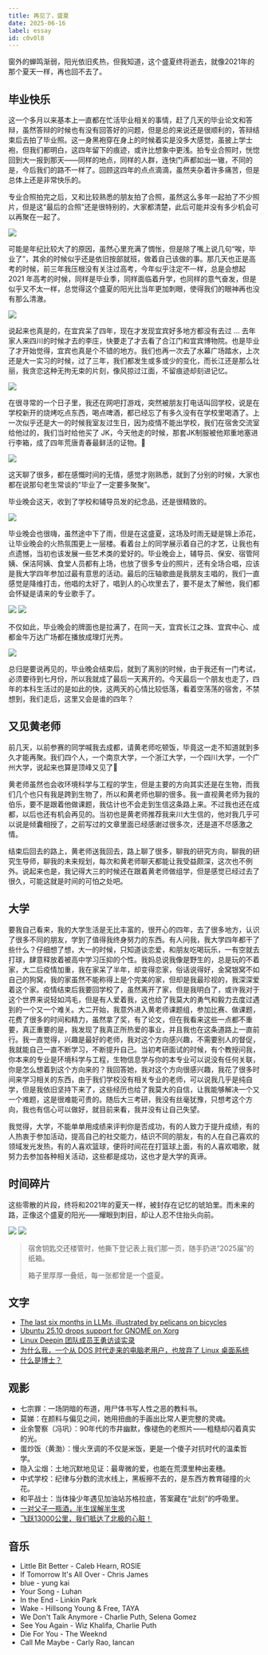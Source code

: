 ```yaml
---
title: 再见了，盛夏
date: 2025-06-16
label: essay
id: c0v0l8
---
```


窗外的蝉鸣渐弱，阳光依旧炙热，但我知道，这个盛夏终将逝去，就像2021年的那个夏天一样，再也回不去了。

## 毕业快乐

这一个多月以来基本上一直都在忙活毕业相关的事情，赶了几天的毕业论文和答辩，虽然答辩的时候也有没有回答好的问题，但是总的来说还是很顺利的，答辩结束后去拍了毕业照。这一身黑袍穿在身上的时候着实是没多大感觉，虽披上学士袍，但我们都明白，这四年留下的痕迹，或许比想象中更浅。拍专业合照时，恍惚回到大一报到那天——同样的地点，同样的人群，连快门声都如出一辙，不同的是，今后我们的路不一样了。回顾这四年的点点滴滴，虽然夹杂着许多痛苦，但是总体上还是非常快乐的。

专业合照拍完之后，又和比较熟悉的朋友拍了合照，虽然这么多年一起拍了不少照片，但是这“最后的合照”还是很特别的，大家都清楚，此后可能并没有多少机会可以再聚在一起了。

![](assets/20250623133210.jpg)

可能是年纪比较大了的原因，虽然心里充满了惆怅，但是除了嘴上说几句“唉，毕业了”，其余的时候似乎还是依旧按部就班，做着自己该做的事。那几天也正是高考的时候，前三年我压根没有关注过高考，今年似乎注定不一样，总是会想起 2021 年高考的时候，同样是毕业季，同样面临着升学，也同样的意气奋发，但是似乎又不太一样，总觉得这个盛夏的阳光比当年更加刺眼，使得我们的眼神再也没有那么清澈。

![](assets/20250623134745.jpg)

说起来也真是的，在宜宾呆了四年，现在才发现宜宾好多地方都没有去过 ... 去年家人来四川的时候才去的李庄，快要走了才去看了合江门和宜宾博物院。也是毕业了才开始觉得，宜宾也真是个不错的地方。我们也再一次去了水幕广场踏水，上次还是大一实习的时候，过了三年，我们都发生或多或少的变化，而长江还是那么壮丽，我贪恋这种无拘无束的片刻，像风掠过江面，不留痕迹却刻进记忆。

![](assets/20250623135721.jpg)

在很寻常的一个日子里，我还在网吧打游戏，突然被朋友打电话叫回学校，说是在学校新开的烧烤吃点东西，喝点啤酒，都已经忘了有多久没有在学校里喝酒了。上一次似乎还是大一的时候我室友过生日，因为疫情不能出学校，我们在宿舍交流室给他过的，我们当时给他买了 JK，今天他走的时候，那套JK制服被他郑重地塞进行李箱，成了四年荒唐青春最鲜活的证物。🤣

![](assets/20250623140236.jpg)

这天聊了很多，都在感慨时间的无情，感觉才刚熟悉，就到了分别的时候，大家也都在说那句老生常谈的“毕业了一定要多聚聚”。

毕业晚会这天，收到了学校和辅导员发的纪念品，还是很精致的。

![](assets/20250623141546.jpg)

毕业晚会也很嗨，虽然途中下了雨，但是在这盛夏，这场及时雨无疑是锦上添花，让毕业晚会的火热氛围更上一层楼。看着台上的同学展示着自己的才艺，让我也有点遗憾，当初也该发展一些艺术类的爱好的。毕业晚会上，辅导员、保安、宿管阿姨、保洁阿姨、食堂人员都有上场，也放了很多专业的照片，还有全场合唱，应该是我大学四年参加过最有意思的活动。最后的压轴歌曲是我朋友主唱的，我们一直感觉是降维打击，他唱的太好了，唱到人的心坎里去了，要不是太了解他，我们都会怀疑是请来的专业歌手了。

![](assets/20250623142449.jpg)
![](assets/20250623142615.jpg)

不仅如此，毕业晚会的牌面也是拉满了，在同一天，宜宾长江之珠、宜宾中心、成都金牛万达广场都在播放成理灯光秀。

![](assets/20250623143129.jpg)

总归是要说再见的，毕业晚会结束后，就到了离别的时候，由于我还有一门考试，必须要待到七月份，所以我就成了最后一天离开的。今天最后一个朋友也走了，四年的本科生活过的是如此的快，这两天的心情比较低落，看着空荡荡的宿舍，不禁想到，我们走后，这里又会是谁的四年？

## 又见黄老师

前几天，以前参赛的同学喊我去成都，请黄老师吃顿饭，毕竟这一走不知道就到多久才能再聚。我们四个人，一个南京大学，一个浙江大学，一个四川大学，一个广州大学，说起来也算是顶峰又见了🤣

黄老师虽然也会收环境科学与工程的学生，但是主要的方向其实还是在生物，而我们几个也只有我是跨到生物了，所以和黄老师也聊的很多。我一直视黄老师为我的伯乐，要不是跟着他做课题，我估计也不会走到生信这条路上来。不过我也还在成都，以后也还有机会再见的。当初也是黄老师推荐我来川大生信的，他对我几乎可以说是倾囊相授了，之前写过的文章里面已经感谢过很多次，还是道不尽感激之情。

结束后回去的路上，黄老师送我回去，路上聊了很多，聊我的研究方向，聊我的研究生导师，聊我的未来规划，每次和黄老师聊天都能让我受益颇深，这次也不例外。说起来也是，我记得大三的时候还在跟着黄老师做组学，但是感觉已经过去了很久，可能这就是时间的可怕之处吧。

## 大学

要我自己看来，我的大学生活是无比丰富的，很开心的四年，去了很多地方，认识了很多不同的朋友，学到了值得我终身努力的东西。有人问我，我大学四年都干了些什么？仔细想了想，大一的时候，只知道谈恋爱，和朋友吃喝玩乐，一有空就去打球，肆意释放着被高中学习压抑的个性。我妈总说我像是野生的，总是玩的不着家，大二后疫情加重，我在家呆了半年，却变得恋家，俗话说得好，金窝银窝不如自己的狗窝，我的家虽然不能称得上是个完美的家，但却是我最珍视的，我深深爱着这个家。疫情结束后我要回学校了，虽然离开了家，但是我明白了，或许我对于这个世界来说轻如鸿毛，但是有人爱着我，这也给了我莫大的勇气和毅力去度过遇到的一个又一个难关。大二开始，我意外进入黄老师课题组，参加比赛、做课题，花费了很多的时间和精力，虽然拿了奖，有了论文，但在我看来这些一点都不重要，真正重要的是，我发现了我真正所热爱的事业，并且我也在这条道路上一直前行。我一直觉得，兴趣是最好的老师，我对这个方向感兴趣，不需要别人的督促，我就能自己一直不断学习，不断提升自己。当初考研面试的时候，有个教授问我，你本来的专业是环境科学与工程，生物信息学与你的本专业可以说没有任何关联，你是怎么想着到这个方向来的？我回答她，我对这个方向很感兴趣，我花了很多时间来学习相关的东西，由于我们学校没有相关专业的老师，可以说我几乎是纯自学，但是我依旧坚持下来了，这些经历也给了我莫大的自信，让我能够解决一个又一个难题，这是很难能可贵的。随后大三考研，我没有丝毫犹豫，只想考这个方向，我也有信心可以做好，就目前来看，我并没有让自己失望。

我觉得，大学，不能单单用成绩来评判你是否成功，有的人致力于提升成绩，有的人热衷于参加活动，提高自己的社交能力，结识不同的朋友，有的人在自己喜欢的领域发光发热，有的人喜欢篮球，便将时间花在打篮球上面，有的人喜欢唱歌，就努力去参加各种相关活动，这些都是成功，这也才是大学的真谛。

## 时间碎片

这些零散的片段，终将和2021年的夏天一样，被封存在记忆的琥珀里。而未来的路，正像这个盛夏的阳光——耀眼到刺目，却让人忍不住抬头向前。

![](assets/20250623151259.jpg)
![](assets/20250623151335.jpg)

> 宿舍钥匙交还楼管时，他撕下登记表上我们那一页，随手扔进“2025届”的纸箱。 
> 
> 箱子里厚厚一叠纸，每一张都曾是一个盛夏。  

## 文字
- [The last six months in LLMs, illustrated by pelicans on bicycles](https://simonwillison.net/2025/Jun/6/six-months-in-llms/)
- [Ubuntu 25.10 drops support for GNOME on Xorg](https://discourse.ubuntu.com/t/ubuntu-25-10-drops-support-for-gnome-on-xorg/62538)
- [Linux Deepin 团队成员王勇访谈实录](https://www.deepin.org/zh/interview-with-andy-stewart-from-linux-deepin-team/)
- [为什么我，一个从 DOS 时代走来的电脑老用户，也放弃了 Linux 桌面系统](https://www.v2ex.com/t/1137392)
- [什么是博士？](https://www.ruanyifeng.com/blog/2010/08/illustrated_guide_to_a_phd.html)

## 观影
- 七宗罪：一场阴暗的布道，用尸体书写人性之恶的教科书。
- 莫娣：在颜料与偏见之间，她用扭曲的手画出比常人更完整的灵魂。
- 业余警察（冯巩）：90年代的市井幽默，像褪色的老照片——粗糙却闪着真实的光。
- 蛋炒饭（黄渤）：慢火烹调的不仅是米饭，更是一个傻子对抗时代的温柔哲学。
- 隐入尘烟：土地沉默地见证：最卑微的爱，也能在荒漠里种出麦穗。
- 中式学校：纪律与分数的流水线上，黑板擦不去的，是东西方教育碰撞的火花。
- 和平战士：当体操少年遇见加油站苏格拉底，答案藏在“此刻”的呼吸里。
- [一对父子一瓶酒，半生误解半生求](https://www.youtube.com/watch?v=UOLSvAva7RM)
- [飞跃13000公里，我们抵达了北极的心脏！](https://www.youtube.com/watch?v=vkpmNk8jeh8)

## 音乐
- Little Bit Better - Caleb Hearn, ROSIE
- If Tomorrow It's All Over - Chris James
- blue - yung kai
- Your Song - Luhan
- In the End - Linkin Park
- Wake - Hillsong Young & Free, TAYA
- We Don't Talk Anymore - Charlie Puth, Selena Gomez
- See You Again - Wiz Khalifa, Charlie Puth
- Die For You - The Weeknd
- Call Me Maybe - Carly Rao, Iancan